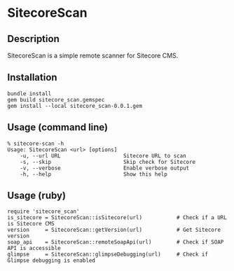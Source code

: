 # SitecoreScan

## Description

SitecoreScan is a simple remote scanner for Sitecore CMS.

## Installation

```
bundle install
gem build sitecore_scan.gemspec
gem install --local sitecore_scan-0.0.1.gem
```

## Usage (command line)

```
% sitecore-scan -h
Usage: SitecoreScan <url> [options]
    -u, --url URL                    Sitecore URL to scan
    -s, --skip                       Skip check for Sitecore
    -v, --verbose                    Enable verbose output
    -h, --help                       Show this help

```

## Usage (ruby)

```
require 'sitecore_scan'
is_sitecore = SitecoreScan::isSitecore(url)           # Check if a URL is Sitecore CMS
version     = SitecoreScan::getVersion(url)           # Get Sitecore version
soap_api    = SitecoreScan::remoteSoapApi(url)        # Check if SOAP API is accessible
glimpse     = SitecoreScan::glimpseDebugging(url)     # Check if Glimpse debugging is enabled
```

